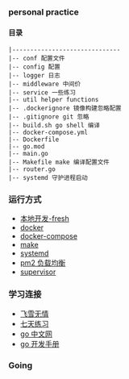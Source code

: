 ### personal practice

#### 目录

```
|------------------------------
|-- conf 配置文件
|-- config 配置
|-- logger 日志
|-- middleware 中间价
|-- service 一些练习
|-- util helper functions
|-- .dockerignore 镜像构建忽略配置
|-- .gitignore git 忽略
|-- build.sh go shell 编译
|-- docker-compose.yml
|-- Dockerfile
|-- go.mod
|-- main.go
|-- Makefile make 编译配置文件
|-- router.go
|-- systemd 守护进程启动 
```

### 运行方式

- [本地开发-fresh](https://github.com/gravityblast/fresh)
- [docker](https://www.docker.com/get-started)
- [docker-compose](https://docs.docker.com/compose/reference/up/)
- [make](https://www.ruanyifeng.com/blog/2015/02/make.html)
- [systemd](https://www.linuxprobe.com/systemd-command.html)
- [pm2 负载均衡](https://pm2.keymetrics.io/docs/usage/quick-start/)
- [supervisor](https://pypi.org/project/supervisor/)

### 学习连接

- [飞雪无情](https://www.flysnow.org/2017/04/03/go-in-action-go-interface.html)
- [七天练习](https://geektutu.com/post/quick-go-protobuf.html)
- [go 中文网](https://studygolang.com/pkgdoc)
- [go 开发手册](https://cloud.tencent.com/developer/section/1143829#stage-100019220)

### Going